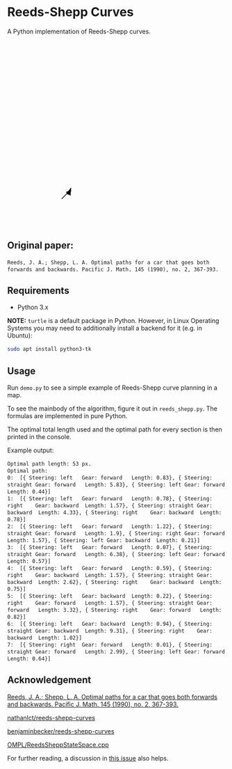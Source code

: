 # Reeds-Shepp Curves

A Python implementation of Reeds-Shepp curves.

![Reeds-Shepp curves implementation example](demo.gif)


## Original paper:

```
Reeds, J. A.; Shepp, L. A. Optimal paths for a car that goes both forwards and backwards. Pacific J. Math. 145 (1990), no. 2, 367-393.
```

## Requirements

- Python 3.x


**NOTE:** `turtle` is a default package in Python. However, in Linux Operating Systems you may need to additionally install a backend for it (e.g. in Ubuntu):

```bash
sudo apt install python3-tk
```


## Usage

Run `demo.py` to see a simple example of Reeds-Shepp curve planning in a map.

To see the mainbody of the algorithm, figure it out in `reeds_shepp.py`. The formulas are implemented in pure Python.

The optimal total length used and the optimal path for every section is then printed in the console.

Example output:
```
Optimal path length: 53 px.
Optimal path:
0:  [{ Steering: left   Gear: forward   Length: 0.83}, { Steering: straight Gear: forward   Length: 5.83}, { Steering: left Gear: forward   Length: 0.44}]
1:  [{ Steering: left   Gear: forward   Length: 0.78}, { Steering: right    Gear: backward  Length: 1.57}, { Steering: straight Gear: backward  Length: 4.33}, { Steering: right    Gear: backward  Length: 0.78}]
2:  [{ Steering: left   Gear: forward   Length: 1.22}, { Steering: straight Gear: forward   Length: 1.9}, { Steering: right Gear: forward   Length: 1.57}, { Steering: left Gear: backward  Length: 0.21}]
3:  [{ Steering: left   Gear: forward   Length: 0.07}, { Steering: straight Gear: forward   Length: 6.38}, { Steering: left Gear: forward   Length: 0.57}]
4:  [{ Steering: left   Gear: forward   Length: 0.59}, { Steering: right    Gear: backward  Length: 1.57}, { Steering: straight Gear: backward  Length: 2.62}, { Steering: right    Gear: backward  Length: 0.75}]
5:  [{ Steering: left   Gear: backward  Length: 0.22}, { Steering: right    Gear: forward   Length: 1.57}, { Steering: straight Gear: forward   Length: 3.32}, { Steering: right    Gear: forward   Length: 0.82}]
6:  [{ Steering: left   Gear: backward  Length: 0.94}, { Steering: straight Gear: backward  Length: 9.31}, { Steering: right    Gear: backward  Length: 1.02}]
7:  [{ Steering: right  Gear: forward   Length: 0.01}, { Steering: straight Gear: forward   Length: 2.99}, { Steering: left Gear: forward   Length: 0.64}]
```


## Acknowledgement

[Reeds, J. A.; Shepp, L. A. Optimal paths for a car that goes both forwards and backwards. Pacific J. Math. 145 (1990), no. 2, 367-393.](http://dx.doi.org/10.2140/pjm.1990.145.367)

[nathanlct/reeds-shepp-curves](https://github.com/nathanlct/reeds-shepp-curves)

[benjaminbecker/reeds-shepp-curves](https://github.com/benjaminbecker/reeds-shepp-curves)

[OMPL/ReedsSheppStateSpace.cpp](https://ompl.kavrakilab.org/ReedsSheppStateSpace_8cpp_source.html)

For further reading, a discussion in [this issue](https://github.com/nathanlct/reeds-shepp-curves/issues/2) also helps.
